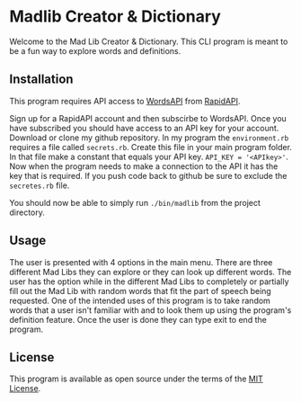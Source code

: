 # Madlib Creator & Dictionary

Welcome to the Mad Lib Creator & Dictionary.  This CLI program is meant to be a fun way to explore words and definitions.  

## Installation

This program requires API access to [WordsAPI](https://rapidapi.com/dpventures/api/WordsAPI) from [RapidAPI](https://rapidapi.com/marketplace).

Sign up for a RapidAPI account and then subscirbe to WordsAPI.  Once you have subscribed you should have access to an API key for your account.  Download or clone my github repository.  In my program the `environment.rb` requires a file called `secrets.rb`.  Create this file in your main program folder.  In that file make a constant that equals your API key. `API_KEY = '<APIkey>'`.  Now when the program needs to make a connection to the API it has the key that is required.  If you push code back to github be sure to exclude the `secretes.rb` file.

You should now be able to simply run `./bin/madlib` from the project directory.

## Usage

The user is presented with 4 options in the main menu.  There are three different Mad Libs they can explore or they can look up different words.  The user has the option while in the different Mad Libs to completely or partially fill out the Mad Lib with random words that fit the part of speech being requested.  One of the intended uses of this program is to take random words that a user isn't familiar with and to look them up using the program's definition feature.  Once the user is done they can type exit to end the program.

## License

This program is available as open source under the terms of the [MIT License](https://opensource.org/licenses/MIT).
